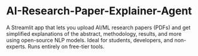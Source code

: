 # AI-Research-Paper-Explainer-Agent
A Streamlit app that lets you upload AI/ML research papers (PDFs) and get simplified explanations of the abstract, methodology, results, and more using open-source NLP models. Ideal for students, developers, and non-experts. Runs entirely on free-tier tools.
